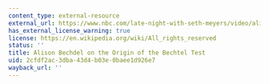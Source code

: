 ```yaml
---
content_type: external-resource
external_url: https://www.nbc.com/late-night-with-seth-meyers/video/alison-bechdel-on-the-origin-of-the-bechdel-test/2886567
has_external_license_warning: true
license: https://en.wikipedia.org/wiki/All_rights_reserved
status: ''
title: Alison Bechdel on the Origin of the Bechtel Test
uid: 2cfdf2ac-3dba-43d4-b03e-0baee1d926e7
wayback_url: ''
---
```

